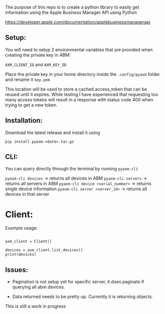 The purpose of this repo is to create a python library to easily get information using the Apple Business Manager API using Python

https://developer.apple.com/documentation/applebusinessmanagerapi

## Setup:
You will need to setup 2 environmental variables that are provided
when creating the private key in ABM:

`AXM_CLIENT_ID` and `AXM_KEY_ID`

Place the private key in your home directory inside the `.config/pyaxm` folder
and rename it `key.pem`

This location will be used to store a cached access_token that can be reused
until it expires. While testing I have experienced that requesting too many
access tokens will result in a response with status code 400 when 
trying to get a new token.

## Installation:
Download the latest release and install it using

`pip install pyaxm-<date>.tar.gz`

## CLI:
You can query directly through the terminal by running `pyaxm-cli`

`pyaxm-cli devices` -> returns all devices in ABM
`pyaxm-cli servers` -> returns all servers in ABM
`pyaxm-cli device <serial_number>` -> returns single device information
`pyaxm-cli server <server_id>` -> returns all devices in that server

# Client:
Example usage:
```from pyaxm.client import Client

axm_client = Client()

devices = axm_client.list_devices()
print(devices)
``` 

## Issues:
* Pagination is not setup yet for specific server, it does paginate if querying
all abm devices.

* Data returned needs to be pretty up. Currently it is returning objects.

This is still a work in progress